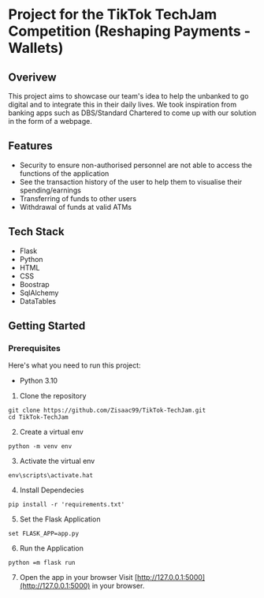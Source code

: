 # Project for the TikTok TechJam Competition (Reshaping Payments - Wallets)
## Overivew
This project aims to showcase our team's idea to help the unbanked to go digital and to integrate this in their daily lives. We took inspiration from banking apps such as DBS/Standard Chartered to come up with our solution in the form of a webpage. 

## Features
- Security to ensure non-authorised personnel are not able to access the functions of the application
- See the transaction history of the user to help them to visualise their spending/earnings
- Transferring of funds to other users
- Withdrawal of funds at valid ATMs

## Tech Stack
- Flask
- Python
- HTML
- CSS
- Boostrap
- SqlAlchemy
- DataTables

## Getting Started
### Prerequisites
Here's what you need to run this project:
- Python 3.10

1. Clone the repository

```shell  
git clone https://github.com/Zisaac99/TikTok-TechJam.git
cd TikTok-TechJam
```

2. Create a virtual env

```shell  
python -m venv env
```

3. Activate the virtual env

```shell  
env\scripts\activate.hat
```

4. Install Dependecies

```shell  
pip install -r 'requirements.txt'
```

5. Set the Flask Application

```shell  
set FLASK_APP=app.py
```

6. Run the Application

```shell  
python =m flask run
```

7. Open the app in your browser
Visit [http://127.0.0.1:5000](http://127.0.0.1:5000) in your browser.